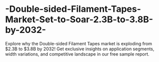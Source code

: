 # -Double-sided-Filament-Tapes-Market-Set-to-Soar-2.3B-to-3.8B-by-2032-
Explore why the Double-sided Filament Tapes market is exploding from $2.3B to $3.8B by 2032! Get exclusive insights on application segments, width variations, and competitive landscape in our free sample report.
